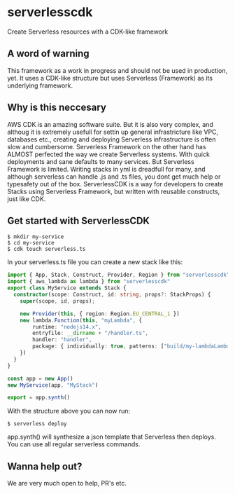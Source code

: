 # serverlesscdk

Create Serverless resources with a CDK-like framework

## A word of warning

This framework as a work in progress and should not be used in production, yet. It uses a CDK-like structure but uses Serverless (Framework) as its underlying framework.

## Why is this neccesary

AWS CDK is an amazing software suite. But it is also very complex, and althoug it is extremely usefull for settin up general infrastricture like VPC, databases etc., creating and deploying Serverless infrastructure is often slow and cumbersome.
Serverless Framework on the other hand has ALMOST perfected the way we create Serverless systems. With quick deployments and sane defaults to many services. But Serverless Framework is limited. Writing stacks in yml is dreadfull for many,
and although serverless can handle .js and .ts files, you dont get much help or typesafety out of the box. ServerlessCDK is a way for developers to create Stacks using Serverless Framework, but written with reusable constructs, just like CDK.

## Get started with ServerlessCDK

```console
$ mkdir my-service
$ cd my-service
$ cdk touch serverless.ts
```
In your serverless.ts file you can create a new stack like this:

```ts
import { App, Stack, Construct, Provider, Region } from "serverlesscdk"
import { aws_lambda as lambda } from "serverlesscdk"
export class MyService extends Stack {
  constructor(scope: Construct, id: string, props?: StackProps) {
    super(scope, id, props);

    new Provider(this, { region: Region.EU_CENTRAL_1 })
    new lambda.Function(this, "myLambda", {
        runtime: "nodejs14.x",
        entryfile: __dirname + "/handler.ts",
        handler: "handler",
        package: { individually: true, patterns: ["build/my-lambdaLambdaFunction/*"] },
    })
  }
}

const app = new App()
new MyService(app, "MyStack")

export = app.synth()
```
With the structure above you can now run:

```console
$ serverless deploy
```
app.synth() will synthesize a json template that Serverless then deploys. You can use all regular serverless commands.

## Wanna help out?

We are very much open to help, PR's etc.
